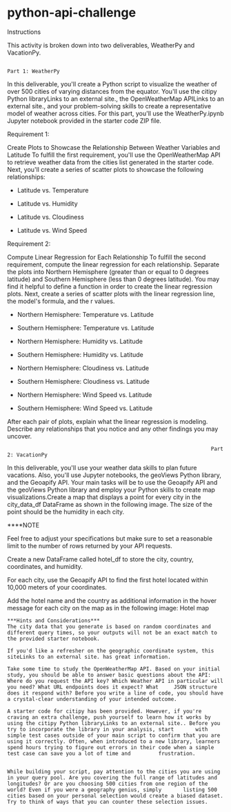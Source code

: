 # python-api-challenge

Instructions

This activity is broken down into two deliverables, WeatherPy and VacationPy.

                                                                                      Part 1: WeatherPy

In this deliverable, you'll create a Python script to visualize the weather of over 500 cities of varying distances from the equator. You'll use the citipy Python libraryLinks to an external site., the OpenWeatherMap APILinks to an external site., and your problem-solving skills to create a representative model of weather across cities. For this part, you'll use the WeatherPy.ipynb Jupyter notebook provided in the starter code ZIP file. 


Requirement 1: 

Create Plots to Showcase the Relationship Between Weather Variables and Latitude
To fulfill the first requirement, you'll use the OpenWeatherMap API to retrieve weather data from the cities list generated in the starter code. Next, you'll create a series of scatter plots to showcase the following relationships:

  - Latitude vs. Temperature

  - Latitude vs. Humidity

  - Latitude vs. Cloudiness

  - Latitude vs. Wind Speed


Requirement 2: 

Compute Linear Regression for Each Relationship
To fulfill the second requirement, compute the linear regression for each relationship. Separate the plots into Northern Hemisphere (greater than or equal to 0 degrees latitude) and Southern Hemisphere (less than 0 degrees latitude). You may find it helpful to define a function in order to create the linear regression plots. Next, create a series of scatter plots with the linear regression line, the model's formula, and the r values. 

  - Northern Hemisphere: Temperature vs. Latitude

  - Southern Hemisphere: Temperature vs. Latitude

  - Northern Hemisphere: Humidity vs. Latitude

  - Southern Hemisphere: Humidity vs. Latitude

  - Northern Hemisphere: Cloudiness vs. Latitude

  - Southern Hemisphere: Cloudiness vs. Latitude

  - Northern Hemisphere: Wind Speed vs. Latitude

  - Southern Hemisphere: Wind Speed vs. Latitude

After each pair of plots, explain what the linear regression is modeling. Describe any relationships that you notice and any other findings you may uncover.


                                                                      Part 2: VacationPy
In this deliverable, you'll use your weather data skills to plan future vacations. Also, you'll use Jupyter notebooks, the geoViews Python library, and the Geoapify API.
Your main tasks will be to use the Geoapify API and the geoViews Python library and employ your Python skills to create map visualizations.Create a map that displays a point for every city in the city_data_df DataFrame as shown in the following image. The size of the point should be the humidity in each city.



  ****NOTE

  
  Feel free to adjust your specifications but make sure to set a reasonable limit to the number of rows returned by your API requests.

  Create a new DataFrame called hotel_df to store the city, country, coordinates, and humidity.

  For each city, use the Geoapify API to find the first hotel located within 10,000 meters of your coordinates.

  Add the hotel name and the country as additional information in the hover message for each city on the map as in the following image: Hotel map



    ***Hints and Considerations***
    The city data that you generate is based on random coordinates and different query times, so your outputs will not be an exact match to the provided starter notebook.

    If you'd like a refresher on the geographic coordinate system, this siteLinks to an external site. has great information.

    Take some time to study the OpenWeatherMap API. Based on your initial study, you should be able to answer basic questions about the API: Where do you request the API key? Which Weather API in particular will you need? What URL endpoints does it expect? What     JSON structure does it respond with? Before you write a line of code, you should have a crystal-clear understanding of your intended outcome.

    A starter code for citipy has been provided. However, if you're craving an extra challenge, push yourself to learn how it works by using the citipy Python libraryLinks to an external site.. Before you try to incorporate the library in your analysis, start       with simple test cases outside of your main script to confirm that you are using it correctly. Often, when introduced to a new library, learners spend hours trying to figure out errors in their code when a simple test case can save you a lot of time and         frustration.


    While building your script, pay attention to the cities you are using in your query pool. Are you covering the full range of latitudes and longitudes? Or are you choosing 500 cities from one region of the world? Even if you were a geography genius, simply       listing 500 cities based on your personal selection would create a biased dataset. Try to think of ways that you can counter these selection issues.



